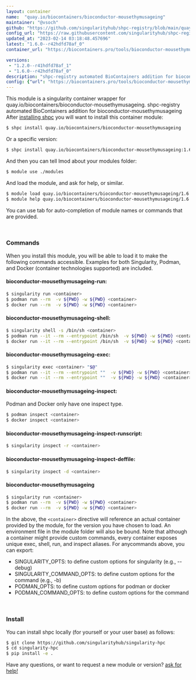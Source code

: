 ```yaml
---
layout: container
name:  "quay.io/biocontainers/bioconductor-mousethymusageing"
maintainer: "@vsoch"
github: "https://github.com/singularityhub/shpc-registry/blob/main/quay.io/biocontainers/bioconductor-mousethymusageing/container.yaml"
config_url: "https://raw.githubusercontent.com/singularityhub/shpc-registry/main/quay.io/biocontainers/bioconductor-mousethymusageing/container.yaml"
updated_at: "2023-02-14 03:18:48.457696"
latest: "1.6.0--r42hdfd78af_0"
container_url: "https://biocontainers.pro/tools/bioconductor-mousethymusageing"

versions:
 - "1.2.0--r41hdfd78af_1"
 - "1.6.0--r42hdfd78af_0"
description: "shpc-registry automated BioContainers addition for bioconductor-mousethymusageing"
config: {"url": "https://biocontainers.pro/tools/bioconductor-mousethymusageing", "maintainer": "@vsoch", "description": "shpc-registry automated BioContainers addition for bioconductor-mousethymusageing", "latest": {"1.6.0--r42hdfd78af_0": "sha256:5fa593ee7c810d38b579119f80f4866d1eb7d889e206d028ebfefa888f2eef31"}, "tags": {"1.2.0--r41hdfd78af_1": "sha256:c5362003a8c69143afbbe5bb6f55f805c218c4b4f2b056662754e480b492fa94", "1.6.0--r42hdfd78af_0": "sha256:5fa593ee7c810d38b579119f80f4866d1eb7d889e206d028ebfefa888f2eef31"}, "docker": "quay.io/biocontainers/bioconductor-mousethymusageing"}
---
```


This module is a singularity container wrapper for quay.io/biocontainers/bioconductor-mousethymusageing.
shpc-registry automated BioContainers addition for bioconductor-mousethymusageing
After [installing shpc](#install) you will want to install this container module:


```bash
$ shpc install quay.io/biocontainers/bioconductor-mousethymusageing
```

Or a specific version:

```bash
$ shpc install quay.io/biocontainers/bioconductor-mousethymusageing:1.6.0--r42hdfd78af_0
```

And then you can tell lmod about your modules folder:

```bash
$ module use ./modules
```

And load the module, and ask for help, or similar.

```bash
$ module load quay.io/biocontainers/bioconductor-mousethymusageing/1.6.0--r42hdfd78af_0
$ module help quay.io/biocontainers/bioconductor-mousethymusageing/1.6.0--r42hdfd78af_0
```

You can use tab for auto-completion of module names or commands that are provided.

<br>

### Commands

When you install this module, you will be able to load it to make the following commands accessible.
Examples for both Singularity, Podman, and Docker (container technologies supported) are included.

#### bioconductor-mousethymusageing-run:

```bash
$ singularity run <container>
$ podman run --rm  -v ${PWD} -w ${PWD} <container>
$ docker run --rm  -v ${PWD} -w ${PWD} <container>
```

#### bioconductor-mousethymusageing-shell:

```bash
$ singularity shell -s /bin/sh <container>
$ podman run --it --rm --entrypoint /bin/sh  -v ${PWD} -w ${PWD} <container>
$ docker run --it --rm --entrypoint /bin/sh  -v ${PWD} -w ${PWD} <container>
```

#### bioconductor-mousethymusageing-exec:

```bash
$ singularity exec <container> "$@"
$ podman run --it --rm --entrypoint ""  -v ${PWD} -w ${PWD} <container> "$@"
$ docker run --it --rm --entrypoint ""  -v ${PWD} -w ${PWD} <container> "$@"
```

#### bioconductor-mousethymusageing-inspect:

Podman and Docker only have one inspect type.

```bash
$ podman inspect <container>
$ docker inspect <container>
```

#### bioconductor-mousethymusageing-inspect-runscript:

```bash
$ singularity inspect -r <container>
```

#### bioconductor-mousethymusageing-inspect-deffile:

```bash
$ singularity inspect -d <container>
```



#### bioconductor-mousethymusageing

```bash
$ singularity run <container>
$ podman run --rm  -v ${PWD} -w ${PWD} <container>
$ docker run --rm  -v ${PWD} -w ${PWD} <container>
```


In the above, the `<container>` directive will reference an actual container provided
by the module, for the version you have chosen to load. An environment file in the
module folder will also be bound. Note that although a container
might provide custom commands, every container exposes unique exec, shell, run, and
inspect aliases. For anycommands above, you can export:

 - SINGULARITY_OPTS: to define custom options for singularity (e.g., --debug)
 - SINGULARITY_COMMAND_OPTS: to define custom options for the command (e.g., -b)
 - PODMAN_OPTS: to define custom options for podman or docker
 - PODMAN_COMMAND_OPTS: to define custom options for the command

<br>

### Install

You can install shpc locally (for yourself or your user base) as follows:

```bash
$ git clone https://github.com/singularityhub/singularity-hpc
$ cd singularity-hpc
$ pip install -e .
```

Have any questions, or want to request a new module or version? [ask for help!](https://github.com/singularityhub/singularity-hpc/issues)